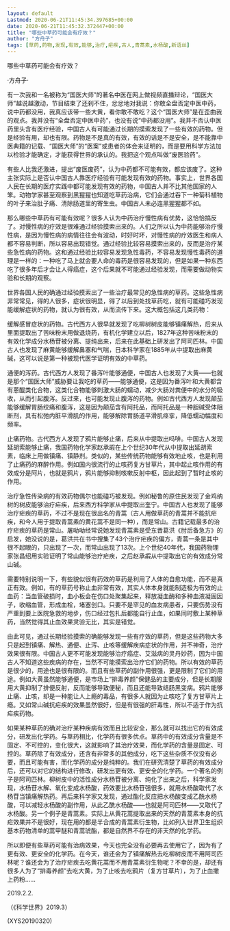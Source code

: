 ```yaml
---
layout: default
Lastmod: 2020-06-21T11:45:34.397685+00:00
date: 2020-06-21T11:45:32.372447+00:00
title: "哪些中草药可能会有疗效？"
author: "方舟子"
tags: [草药,药物,发现,有效,能够,治疗,疟疾,古人,青蒿素,水杨酸,新语丝]
---
```


哪些中草药可能会有疗效？

·方舟子·

有一次我和一名被称为“国医大师”的著名中医在网上做视频直播辩论，“国医大师”越说越激动，节目结束了还刹不住，忿忿地对我说：你敢全盘否定中医中药，说中药都没用，我真应该带一些大黄，看你敢不敢吃？这个“国医大师”是在歪曲我的观点。我并没有“全盘否定中医中药”，也没有说“中药都没用”。我并不否认中医药里头含有医疗经验，中国古人有可能通过长期的摸索发现了一些有效的药物。但是经验有用，却也有限。药物是不是真的有效，有效的话是不是安全，是不能靠中医典籍的记载、“国医大师”的“医案”或患者的体会来证明的，而是要用科学方法加以检验才能确定，才能获得世界的承认的。我把这个观点叫做“废医验药”。

有些人比我还激进，提出“废医废药”，认为中药都不可能有效，都应该废了。这种主张实际上是否认中国古人靠医疗经验有可能发现有效的药物。事实上，世界各国人民在长期的医疗实践中都可能发现有效的药物，中国古人并不比其他国家的人笨。动物学家甚至观察到黑猩猩也知道吃草药治病，它们会通过吞下一种菊科植物的叶子来治肚子痛、清除肠道里的寄生虫。中国古人未必连黑猩猩都不如。

那么哪些中草药有可能有效呢？很多人认为中药治疗慢性病有优势，这恰恰搞反了。对慢性病的疗效是很难通过经验摸索出来的。人们之所以认为中药能够治疗慢性病，是因为慢性病的病情往往会有波动，时好时坏，对慢性病的疗效医生和病人都不容易判断，所以容易出现错觉。通过经验比较容易摸索出来的，反而是治疗某些急性病的药物。这和通过经验比较容易发现急性毒药，不容易发现慢性毒药的道理是一样的：一种吃了马上就会要人命的毒药是很容易发现的，但是如果一种东西吃了很多年后才会让人得癌症，这个后果就不可能通过经验发现，而需要做动物实验和长期的观察。

世界各国人民的确通过经验摸索出了一些治疗最常见的急性病的草药。这些急性病非常常见，得的人很多，症状很明显，得了以后到处找草药吃，就有可能碰巧发现能缓解症状的药物，就认为很有效，从而流传下来。这大概包括这几类药物：

缓解感冒症状的药物。古代西方人很早就发现了吃柳树树皮能够镇痛解热，后来从里面提取出了苦味粉末用做退烧药，有机化学建立以后，1827年这种苦味粉末的有效化学成分水杨苷被分离、提纯出来，后来在此基础上研发出了阿司匹林。中国古人也发现了麻黄能够缓解鼻塞和气喘，日本科学家在1885年从中提取出麻黄碱，这可以说是第一种被现代医学证明有效的中草药。

通便的泻药。古代西方人发现了番泻叶能够通便，中国古人也发现了大黄——也就是那个“国医大师”威胁要让我吃的草药——能够通便，这是因为番泻叶和大黄都含有蒽醌类化合物，这类化合物能够刺激大肠的蠕动，减少大肠对粪便中的水分的吸收，从而引起腹泻。反过来，也可能发现止腹泻的药物。例如古代西方人发现颠茄能够缓解胃肠绞痛和腹泻，这是因为颠茄含有阿托品，而阿托品是一种胆碱受体阻断剂，具有松弛内脏平滑肌的作用，能够解除胃肠道平滑肌痉挛，降低蠕动幅度和频率。

止痛药物。古代西方人发现了鸦片能够止痛，后来从中提取出吗啡。中国古人发现延胡索能够止痛，我国药物化学家赵承嘏在上个世纪30年代从中提取出延胡索素，临床上用做镇痛、镇静剂。类似的，某些传统药物能够有效地止咳，也是利用了止痛药的麻醉作用。例如国内很流行的止咳药复方甘草片，其中起止咳作用的有效成分是阿片，也就是鸦片，鸦片能够抑制咳嗽反射中枢，因此起到了暂时止咳的作用。

治疗急性传染病的有效药物偶尔也能碰巧被发现。例如秘鲁的原住民发现了金鸡纳树的树皮能够治疗疟疾，后来西方科学家从中提取出奎宁。中国古人也发现了能够治疗疟疾的草药，不过不是现在很出名的青蒿（古人用做草药的青蒿并不能抗疟疾，和今人用于提取青蒿素的黄花蒿不是同一种），而是常山。古籍记载最多的治疗疟疾的草药是常山。屠呦呦经常说她发现青蒿素是受东晋葛洪《肘后备急方》的启发，她没说的是，葛洪共在书中搜集了43个治疗疟疾的偏方，青蒿一条是其中很不起眼的，只出现了一次，而常山出现了13次。上个世纪40年代，我国药物理家张昌绍用实验证明了常山能够治疗疟疾，之后赵承嘏从中提取出它的有效成分常山碱。

需要特别说明一下，有些貌似很有药效的草药是利用了人体的自愈功能，而不是真正有效。例如，有的草药号称止血非常有效，其实人体本身就能制造极为有效的止血药：当血管破损时，血小板会在伤口处聚集起来，释放凝血酶和多种血液凝固因子，收缩血管，形成血栓，堵塞创口。只要不是罕见的血友病患者，只要伤势没有严重到要上医院急救的地步，伤口经过包扎后都能自行止血，如果同时敷上某种草药，当然觉得其止血效果灵验无比，其实是错觉。

由此可见，通过长期经验摸索的确能够发现一些有疗效的草药，但是这些药物大多只是起到镇痛、解热、通便、止泻、止咳等缓解疾病症状的作用，并不神奇，治疗效果很有限。中国古人更不可能发现能够治疗癌症、艾滋病的灵丹妙药，因为中国古人不知道这些疾病的存在，当然不可能摸索出治疗它们的药物。所以有效的草药是很少的，用途也是很有限的。而且有些草药的副作用很强，更是限制了它们的用途。例如大黄虽然能够通便，是市场上“排毒养颜”保健品的主要成分，但是长期服用大黄抑制了排便反射，反而能够导致便秘，而且还能导致结肠黑变病。鸦片能够止痛、止咳，却是一种能让人上瘾的毒品，有很多人就因为止咳吃了复方甘草片上瘾。又如常山碱抗疟疾的效果虽然很好，但是有很强的肝毒性，所以不适于作为抗疟疾药物。

如果某种草药的确对治疗某种疾病有效而且比较安全，那么就可以找出它的有效成分，研发出化学药。与草药相比，化学药有很多优点。草药中的有效成分含量是不固定、不可控的，变化很大，这就影响了其治疗效果，而化学药的含量是固定、可控的。草药除了有效成分，还含有非常多的其他成分，吃下这些杂质不仅没有必要，而且可能有害，而化学药的成分是纯粹的。我们在研究清楚了草药的有效成分后，还可以对它的结构进行修改，研发出更有效、更安全的化学药。一个著名的例子是阿司匹林。柳树皮中的活性成分水杨苷被分离、纯化了出来之后，科学家发现，水杨苷水解、氧化变成水杨酸，药效要比水杨苷强很多，就用水杨酸取代了水杨苷当镇痛解热药。再后来科学家又发现，通过酯化反应把水杨酸变成乙酰水杨酸，可以减轻水杨酸的副作用，从此乙酰水杨酸——也就是阿司匹林——又取代了水杨酸。另一个例子是青蒿素。实际上从黄花蒿提取出来的天然的青蒿素本身的抗疟效果并不是很好，现在用的都是半合成的青蒿素衍生物，比如列入世界卫生组织基本药物清单的蒿甲醚和青蒿琥酯，都是自然界不存在的非天然的化学药。

所以即便有些草药可能有治病效果，今天也完全没有必要再去使用它了，因为有了更有效、更安全的化学药。在今天，谁还会为了镇痛解热去吃柳树皮而不用阿司匹林呢？谁还会为了治疗疟疾去吃黄花蒿而不用青蒿素衍生物呢？不幸的是，却还有很多人为了“排毒养颜”去吃大黄，为了止咳去吃鸦片（复方甘草片），为了止血撒上药粉……

2019.2.2.

（《科学世界》2019.3）

(XYS20190320)

